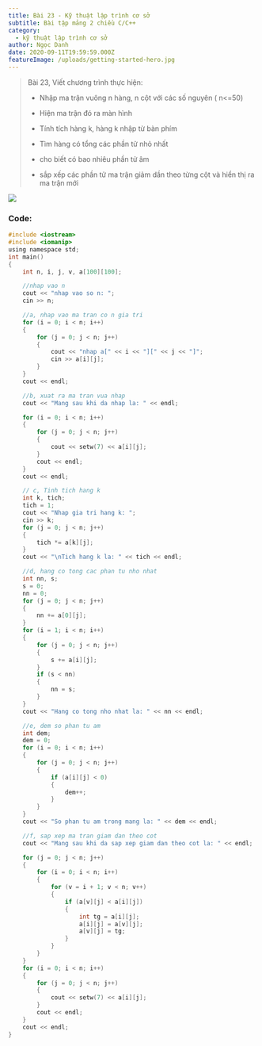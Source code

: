 ```yaml
---
title: Bài 23 - Kỹ thuật lập trình cơ sở
subtitle: Bài tập mảng 2 chiều C/C++
category:
  - kỹ thuật lập trình cơ sở
author: Ngọc Danh
date: 2020-09-11T19:59:59.000Z
featureImage: /uploads/getting-started-hero.jpg
---
```


> Bài 23, Viết chương trình thực hiện:  
> 
> *   Nhập ma trận vuông n hàng, n cột với các số nguyên ( n<=50)
> 
> *   Hiện ma trận đó ra màn hình
> 
> *   Tính tích hàng k, hàng k nhập từ bàn phím
> 
> *   Tìm hàng có tổng các phần tử nhỏ nhất
> 
> *   cho biết có bao nhiêu phần tử âm
> 
> *   sắp xếp các phần tử ma trận giảm dần theo từng cột và hiển thị ra ma trận mới

[![](https://1.bp.blogspot.com/-TdepDGTAz64/Xje9vTxeW7I/AAAAAAAAcfM/JKpEkslucw83XyWRvjQqoK1O-fVRsFFFQCLcBGAsYHQ/s400/23.png)](https://1.bp.blogspot.com/-TdepDGTAz64/Xje9vTxeW7I/AAAAAAAAcfM/JKpEkslucw83XyWRvjQqoK1O-fVRsFFFQCLcBGAsYHQ/s1600/23.png)

### Code: 

```c
#include <iostream>
#include <iomanip>
using namespace std;
int main()
{
    int n, i, j, v, a[100][100];

    //nhap vao n
    cout << "nhap vao so n: ";
    cin >> n;

    //a, nhap vao ma tran co n gia tri
    for (i = 0; i < n; i++)
    {
        for (j = 0; j < n; j++)
        {
            cout << "nhap a[" << i << "][" << j << "]";
            cin >> a[i][j];
        }
    }
    cout << endl;

    //b, xuat ra ma tran vua nhap
    cout << "Mang sau khi da nhap la: " << endl;

    for (i = 0; i < n; i++)
    {
        for (j = 0; j < n; j++)
        {
            cout << setw(7) << a[i][j];
        }
        cout << endl;
    }
    cout << endl;

    // c, Tinh tich hang k
    int k, tich;
    tich = 1;
    cout << "Nhap gia tri hang k: ";
    cin >> k;
    for (j = 0; j < n; j++)
    {
        tich *= a[k][j];
    }
    cout << "\nTich hang k la: " << tich << endl;

    //d, hang co tong cac phan tu nho nhat
    int nn, s;
    s = 0;
    nn = 0;
    for (j = 0; j < n; j++)
    {
        nn += a[0][j];
    }
    for (i = 1; i < n; i++)
    {
        for (j = 0; j < n; j++)
        {
            s += a[i][j];
        }
        if (s < nn)
        {
            nn = s;
        }
    }
    cout << "Hang co tong nho nhat la: " << nn << endl;

    //e, dem so phan tu am
    int dem;
    dem = 0;
    for (i = 0; i < n; i++)
    {
        for (j = 0; j < n; j++)
        {
            if (a[i][j] < 0)
            {
                dem++;
            }
        }
    }
    cout << "So phan tu am trong mang la: " << dem << endl;

    //f, sap xep ma tran giam dan theo cot
    cout << "Mang sau khi da sap xep giam dan theo cot la: " << endl;

    for (j = 0; j < n; j++)
    {
        for (i = 0; i < n; i++)
        {
            for (v = i + 1; v < n; v++)
            {
                if (a[v][j] < a[i][j])
                {
                    int tg = a[i][j];
                    a[i][j] = a[v][j];
                    a[v][j] = tg;
                }
            }
        }
    }
    for (i = 0; i < n; i++)
    {
        for (j = 0; j < n; j++)
        {
            cout << setw(7) << a[i][j];
        }
        cout << endl;
    }
    cout << endl;
}
```